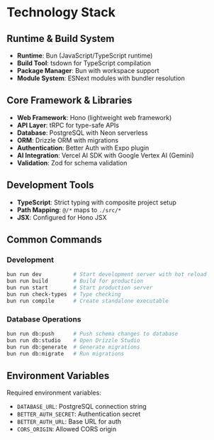# Technology Stack

## Runtime & Build System

- **Runtime**: Bun (JavaScript/TypeScript runtime)
- **Build Tool**: tsdown for TypeScript compilation
- **Package Manager**: Bun with workspace support
- **Module System**: ESNext modules with bundler resolution

## Core Framework & Libraries

- **Web Framework**: Hono (lightweight web framework)
- **API Layer**: tRPC for type-safe APIs
- **Database**: PostgreSQL with Neon serverless
- **ORM**: Drizzle ORM with migrations
- **Authentication**: Better Auth with Expo plugin
- **AI Integration**: Vercel AI SDK with Google Vertex AI (Gemini)
- **Validation**: Zod for schema validation

## Development Tools

- **TypeScript**: Strict typing with composite project setup
- **Path Mapping**: `@/*` maps to `./src/*`
- **JSX**: Configured for Hono JSX

## Common Commands

### Development
```bash
bun run dev          # Start development server with hot reload
bun run build        # Build for production
bun run start        # Start production server
bun run check-types  # Type checking
bun run compile      # Create standalone executable
```

### Database Operations
```bash
bun run db:push      # Push schema changes to database
bun run db:studio    # Open Drizzle Studio
bun run db:generate  # Generate migrations
bun run db:migrate   # Run migrations
```

## Environment Variables

Required environment variables:
- `DATABASE_URL`: PostgreSQL connection string
- `BETTER_AUTH_SECRET`: Authentication secret
- `BETTER_AUTH_URL`: Base URL for auth
- `CORS_ORIGIN`: Allowed CORS origin